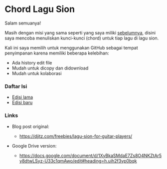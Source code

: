 # Chord Lagu Sion

Salam semuanya!  

Masih dengan misi yang sama seperti yang saya miliki [sebelumnya](https://djitz.com/freebies/lagu-sion-for-guitar-players/), disini saya mencoba menuliskan kunci-kunci (chord) untuk tiap lagu di lagu sion.  

Kali ini saya memilih untuk menggunakan GitHub sebagai tempat penyimpanan karena memiliki beberapa kelebihan:
* Ada history edit file
* Mudah untuk dicopy dan didownload
* Mudah untuk kolaborasi

### Daftar Isi
* [Edisi lama](https://github.com/djitz/chord-lagu-sion/blob/master/edisi-lama/000.%20DAFTAR%20ISI.md)
* [Edisi baru]()

### Links
* Blog post original: 
  * https://djitz.com/freebies/lagu-sion-for-guitar-players/

* Google Drive version:
  * https://docs.google.com/document/d/1XyBkaSMdaE7Zs8O4NKZtAr5y8dtwLSyz-U33c1qmAwo/edit#heading=h.uih2f3vp0bqk

